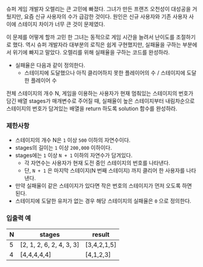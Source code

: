 슈퍼 게임 개발자 오렐리는 큰 고민에 빠졌다. 그녀가 만든 프랜즈 오천성이 대성공을 거뒀지만, 요즘 신규 사용자의 수가 급감한 것이다. 원인은 신규 사용자와 기존 사용자 사이에 스테이지 차이가 너무 큰 것이 문제였다.

이 문제를 어떻게 할까 고민 한 그녀는 동적으로 게임 시간을 늘려서 난이도를 조절하기로 했다. 역시 슈퍼 개발자라 대부분의 로직은 쉽게 구현했지만, 실패율을 구하는 부분에서 위기에 빠지고 말았다. 오렐리를 위해 실패율을 구하는 코드를 완성하라.

- 실패율은 다음과 같이 정의한다.
    - 스테이지에 도달했으나 아직 클리어하지 못한 플레이어의 수 / 스테이지에 도달한 플레이어 수

전체 스테이지의 개수 N, 게임을 이용하는 사용자가 현재 멈춰있는 스테이지의 번호가 담긴 배열 stages가 매개변수로 주어질 때, 실패율이 높은 스테이지부터 내림차순으로 스테이지의 번호가 담겨있는 배열을 return 하도록 solution 함수를 완성하라.

### 제한사항

- 스테이지의 개수 N은 `1` 이상 `500` 이하의 자연수이다.
- stages의 길이는 `1` 이상 `200,000` 이하이다.
- stages에는 `1` 이상 `N + 1` 이하의 자연수가 담겨있다.
    - 각 자연수는 사용자가 현재 도전 중인 스테이지의 번호를 나타낸다.
    - 단, `N + 1` 은 마지막 스테이지(N 번째 스테이지) 까지 클리어 한 사용자를 나타낸다.
- 만약 실패율이 같은 스테이지가 있다면 작은 번호의 스테이지가 먼저 오도록 하면 된다.
- 스테이지에 도달한 유저가 없는 경우 해당 스테이지의 실패율은 `0` 으로 정의한다.

### 입출력 예

| N | stages | result |
| --- | --- | --- |
| 5 | [2, 1, 2, 6, 2, 4, 3, 3] | [3,4,2,1,5] |
| 4 | [4,4,4,4,4] | [4,1,2,3] |